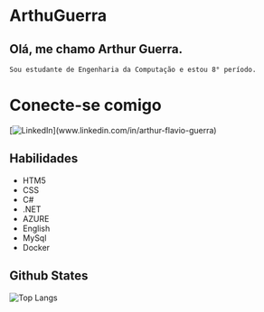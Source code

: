 # ArthuGuerra

## Olá, me chamo Arthur Guerra. 
    Sou estudante de Engenharia da Computação e estou 8° período. 

# Conecte-se comigo

[![LinkedIn](https://img.shields.io/badge/LinkedIn-000?)](www.linkedin.com/in/arthur-flavio-guerra)

## Habilidades

* HTM5
* CSS
* C#
* .NET
* AZURE
* English
* MySql
* Docker 

## Github States

![Top Langs](https://github-readme-stats-git-masterrstaa-rickstaa.vercel.app/api/top-langs/?username=ArthuGuerra&bg_color=000&border_color=30A3DC&title_color=E94D5F&text_color=FFF)



